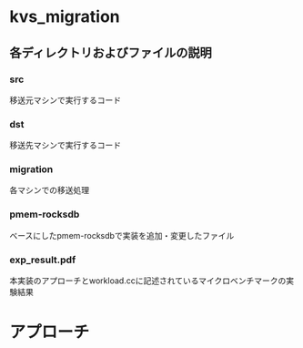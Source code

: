 # kvs_migration

## 各ディレクトリおよびファイルの説明

### src
移送元マシンで実行するコード

### dst
移送先マシンで実行するコード

### migration
各マシンでの移送処理

### pmem-rocksdb
ベースにしたpmem-rocksdbで実装を追加・変更したファイル

### exp_result.pdf
本実装のアプローチとworkload.ccに記述されているマイクロベンチマークの実験結果


# アプローチ


